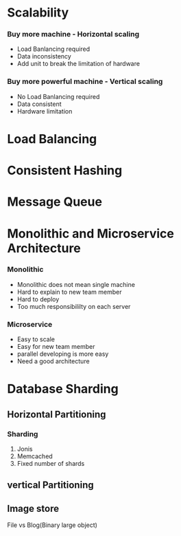 # Scalability

  ### Buy more machine - Horizontal scaling
  - Load Banlancing required
  - Data inconsistency
  - Add unit to break the limitation of hardware
  
  ###  Buy more powerful machine - Vertical scaling
  - No Load Banlancing required
  - Data consistent
  - Hardware limitation
  
# Load Balancing


# Consistent Hashing


# Message Queue


# Monolithic and Microservice Architecture
  ### Monolithic
  - Monolithic does not mean single machine
  - Hard to explain to new team member
  - Hard to deploy
  - Too much responsibililty on each server
  
  
  ### Microservice
  - Easy to scale
  - Easy for new team member
  - parallel developing is more easy
  - Need a good architecture
  
  
  
 # Database Sharding
 
  ## Horizontal Partitioning 
  ### Sharding
  1. Jonis
  2. Memcached
  3. Fixed number of shards
  
  ## vertical Partitioning 
  
  
  ## Image store
  
  
  File vs Blog(Binary large object)
